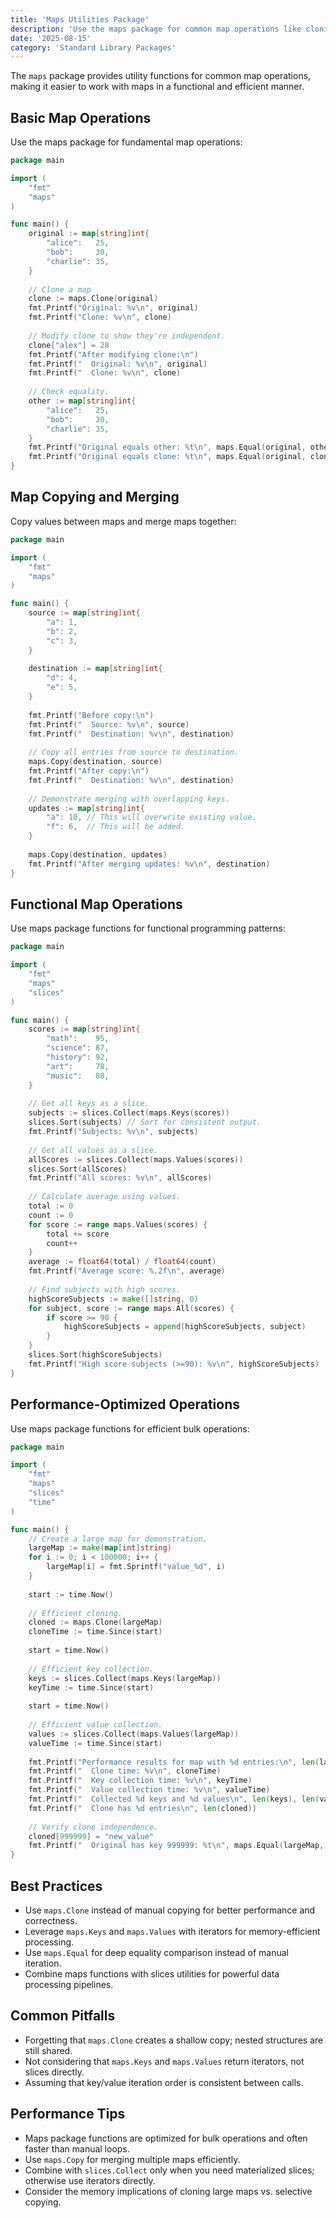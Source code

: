 ```yaml
---
title: 'Maps Utilities Package'
description: 'Use the maps package for common map operations like cloning, equality checking, and iteration'
date: '2025-08-15'
category: 'Standard Library Packages'
---
```


The `maps` package provides utility functions for common map operations, making it easier to work with maps in a functional and efficient manner.

## Basic Map Operations

Use the maps package for fundamental map operations:

```go
package main

import (
	"fmt"
	"maps"
)

func main() {
	original := map[string]int{
		"alice":   25,
		"bob":     30,
		"charlie": 35,
	}
	
	// Clone a map
	clone := maps.Clone(original)
	fmt.Printf("Original: %v\n", original)
	fmt.Printf("Clone: %v\n", clone)
	
	// Modify clone to show they're independent.
	clone["alex"] = 28
	fmt.Printf("After modifying clone:\n")
	fmt.Printf("  Original: %v\n", original)
	fmt.Printf("  Clone: %v\n", clone)
	
	// Check equality.
	other := map[string]int{
		"alice":   25,
		"bob":     30,
		"charlie": 35,
	}
	fmt.Printf("Original equals other: %t\n", maps.Equal(original, other))
	fmt.Printf("Original equals clone: %t\n", maps.Equal(original, clone))
}
```

## Map Copying and Merging

Copy values between maps and merge maps together:

```go
package main

import (
	"fmt"
	"maps"
)

func main() {
	source := map[string]int{
		"a": 1,
		"b": 2,
		"c": 3,
	}
	
	destination := map[string]int{
		"d": 4,
		"e": 5,
	}
	
	fmt.Printf("Before copy:\n")
	fmt.Printf("  Source: %v\n", source)
	fmt.Printf("  Destination: %v\n", destination)
	
	// Copy all entries from source to destination.
	maps.Copy(destination, source)
	fmt.Printf("After copy:\n")
	fmt.Printf("  Destination: %v\n", destination)
	
	// Demonstrate merging with overlapping keys.
	updates := map[string]int{
		"a": 10, // This will overwrite existing value.
		"f": 6,  // This will be added.
	}
	
	maps.Copy(destination, updates)
	fmt.Printf("After merging updates: %v\n", destination)
}
```

## Functional Map Operations

Use maps package functions for functional programming patterns:

```go
package main

import (
	"fmt"
	"maps"
	"slices"
)

func main() {
	scores := map[string]int{
		"math":    95,
		"science": 87,
		"history": 92,
		"art":     78,
		"music":   88,
	}
	
	// Get all keys as a slice.
	subjects := slices.Collect(maps.Keys(scores))
	slices.Sort(subjects) // Sort for consistent output.
	fmt.Printf("Subjects: %v\n", subjects)
	
	// Get all values as a slice.
	allScores := slices.Collect(maps.Values(scores))
	slices.Sort(allScores)
	fmt.Printf("All scores: %v\n", allScores)
	
	// Calculate average using values.
	total := 0
	count := 0
	for score := range maps.Values(scores) {
		total += score
		count++
	}
	average := float64(total) / float64(count)
	fmt.Printf("Average score: %.2f\n", average)
	
	// Find subjects with high scores.
	highScoreSubjects := make([]string, 0)
	for subject, score := range maps.All(scores) {
		if score >= 90 {
			highScoreSubjects = append(highScoreSubjects, subject)
		}
	}
	slices.Sort(highScoreSubjects)
	fmt.Printf("High score subjects (>=90): %v\n", highScoreSubjects)
}
```

## Performance-Optimized Operations

Use maps package functions for efficient bulk operations:

```go
package main

import (
	"fmt"
	"maps"
	"slices"
	"time"
)

func main() {
	// Create a large map for demonstration.
	largeMap := make(map[int]string)
	for i := 0; i < 100000; i++ {
		largeMap[i] = fmt.Sprintf("value_%d", i)
	}
	
	start := time.Now()
	
	// Efficient cloning.
	cloned := maps.Clone(largeMap)
	cloneTime := time.Since(start)
	
	start = time.Now()
	
	// Efficient key collection.
	keys := slices.Collect(maps.Keys(largeMap))
	keyTime := time.Since(start)
	
	start = time.Now()
	
	// Efficient value collection.
	values := slices.Collect(maps.Values(largeMap))
	valueTime := time.Since(start)
	
	fmt.Printf("Performance results for map with %d entries:\n", len(largeMap))
	fmt.Printf("  Clone time: %v\n", cloneTime)
	fmt.Printf("  Key collection time: %v\n", keyTime)
	fmt.Printf("  Value collection time: %v\n", valueTime)
	fmt.Printf("  Collected %d keys and %d values\n", len(keys), len(values))
	fmt.Printf("  Clone has %d entries\n", len(cloned))
	
	// Verify clone independence.
	cloned[999999] = "new_value"
	fmt.Printf("  Original has key 999999: %t\n", maps.Equal(largeMap, cloned) == false)
}
```

## Best Practices

- Use `maps.Clone` instead of manual copying for better performance and correctness.
- Leverage `maps.Keys` and `maps.Values` with iterators for memory-efficient processing.
- Use `maps.Equal` for deep equality comparison instead of manual iteration.
- Combine maps functions with slices utilities for powerful data processing pipelines.

## Common Pitfalls

- Forgetting that `maps.Clone` creates a shallow copy; nested structures are still shared.
- Not considering that `maps.Keys` and `maps.Values` return iterators, not slices directly.
- Assuming that key/value iteration order is consistent between calls.

## Performance Tips

- Maps package functions are optimized for bulk operations and often faster than manual loops.
- Use `maps.Copy` for merging multiple maps efficiently.
- Combine with `slices.Collect` only when you need materialized slices; otherwise use iterators directly.
- Consider the memory implications of cloning large maps vs. selective copying.
